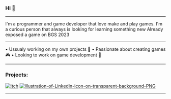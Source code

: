 ### Hi 👋
-----------------------------------------------------------------------------------------------------------------

I'm a programmer and game developer that love make and play games.
I'm a curious person that always is looking for learning something new
Already exposed a game on BGS 2023 

-----------------------------------------------------------------------------------------------------------------

• Ussualy working on my own projects 🏏
• Passionate about creating games 🎮
• Looking to work on game development 👾

-----------------------------------------------------------------------------------------------------------------

### Projects: 

[![Itch](https://github.com/MichelTCosta/MichelTCosta/assets/53797968/09b92d82-1b55-49b6-9c4d-ba519062659a)][1]
[![Illustration-of-Linkedin-icon-on-transparent-background-PNG](https://github.com/MichelTCosta/MichelTCosta/assets/53797968/e0a5dca3-3955-4ea9-a602-1181c47f9656)][2]



---------------------------------------------------------------


[1]: https://michelcosta.itch.io
[2]: https://www.linkedin.com/in/michel-costa-5073312b1/

